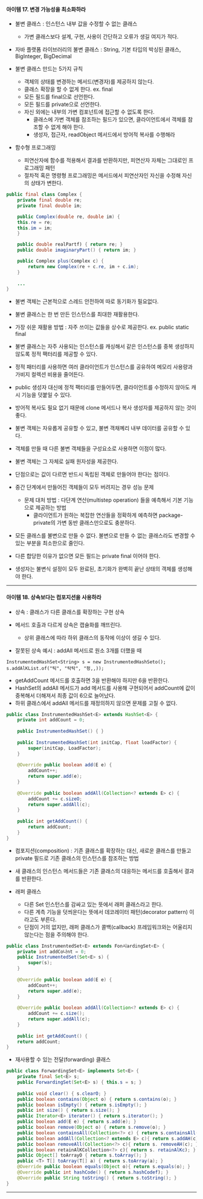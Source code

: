 #### 아이템 17. 변경 가능성을 최소화하라
- 불변 클래스 : 인스턴스 내부 값을 수정할 수 없는 클래스
  - 가변 클래스보다 설계, 구현, 사용이 간단하고 오류가 생길 여지가 적다.
- 자바 플랫폼 라이브러리의 불변 클래스 : String, 기본 타입의 박싱된 클래스, BigInteger, BigDecimal


- 불변 클래스 만드는 5가지 규칙
  - 객체의 상태를 변경하는 메서드(변경자)를 제공하지 않는다.
  - 클래스 확장을 할 수 없게 한다. ex. final
  - 모든 필드를 final으로 선언한다.
  - 모든 필드를 private으로 선언한다.
  - 자신 외에는 내부의 가변 컴포넌트에 접근할 수 없도록 한다.
    - 클래스에 가변 객체를 참조하는 필드가 있으면, 클라이언트에서 객체를 참조할 수 없게 해야 한다.
    - 생성자, 접근자, readObject 메서드에서 방어적 복사를 수행해라


- 함수형 프로그래밍 
  - 피연산자에 함수를 적용해서 결과를 반환하지만, 피연산자 자체는 그대로인 프로그래밍 패턴
  - 절차적 혹은 명령형 프로그래밍은 메서드에서 피연산자인 자신을 수정해 자신의 상태가 변한다.

    
```java
public final class Complex { 
    private final double re; 
    private final double im;

    public Complex(double re, double im) { 
    this.re = re;
    this.im = im; 
    }

    public double realPartf) { return re; } 
    public double imaginaryPart() { return im; }

    public Complex plus(Complex c) {
        return new Complex(re + c.re, im + c.im);
    }
    
    ...
}
```

- 불변 객체는 근본적으로 스레드 안전하여 따로 동기화가 필요없다.
- 불변 클래스는 한 번 만든 인스턴스를 최대한 재활용한다.
- 가장 쉬운 재활용 방법 : 자주 쓰이는 값들을 상수로 제공한다. ex. public static final


- 불변 클래스는 자주 사용되는 인스턴스를 캐싱해서 같은 인스턴스를 중복 생성하지 않도록 정적 팩터리를 제공할 수 있다.
- 정적 패터리를 사용하면 여러 클라이언트가 인스턴스를 공유하여 메모리 사용량과 가비지 컬렉션 비용을 줄어든다.
- public 생성자 대신에 정적 팩터리를 만들어두면, 클라이언트를 수정하지 않아도 캐시 기능을 덧붙일 수 있다.
- 방어적 복사도 필요 없기 때문에 clone 메서드나 복사 생성자를 제공하지 않는 것이 좋다.


- 불변 객체는 자유롭게 공유할 수 있고, 불변 객채꼐리 내부 데이터를 공유할 수 있다.
- 객체를 만들 때 다른 불변 객체들을 구성요소로 사용하면 이점이 많다.
- 불변 객체는 그 자체로 실패 원자성을 제공한다.
- 단점으로는 값이 다르면 반드시 독립된 객체로 만들어야 한다는 점이다.


- 중간 단계에서 만들어진 객체들이 모두 버려지는 경우 성능 문제
  - 문제 대처 방법 : 다단계 연산(multistep operation) 들을 예측해서 기본 기능으로 제공하는 방법
     - 클라이언트가 원하는 복잡한 연산들을 정확하게 예측하면 package-private의 가변 동반 클래스만으로도 충분하다.


- 모든 클래스를 불변으로 만들 수 없다. 불변으로 만들 수 없는 클래스라도 변경할 수 있는 부분을 최소한으로 줄인다.
- 다른 합당한 이유가 없으면 모든 필드는 private final 이어야 한다.
- 생성자는 불변식 설정이 모두 완료된, 초기화가 완벽히 끝난 상태의 객체를 생성해야 한다.
---
#### 아이템 18. 상속보다는 컴포지션을 사용하라
- 상속 : 클래스가 다른 클래스를 확장하는 구현 상속
- 메서드 호출과 다르게 상속은 캡슐화를 깨뜨린다.
  - 상위 클래스에 따라 하위 클래스의 동작에 이상이 생길 수 있다.


- 잘못된 상속 예시 : addAll 메서드로 원소 3개를 더했을 때


```
InstrumentedHashSet<String> s = new InstrumentedHashSeto();
s.addAlKList.of("틱", "탁탁", "펑,,));
```


- getAddCount 메서드를 호출하면 3을 반환해야 하지만 6을 반환한다.
- HashSet의 addAll 메서드가 add 메서드를 사용해 구현되어서 addCount에 값이 중복해서 더해져서 최종 값이 6으로 늘어났다.
- 하위 클래스에서 addAll 메서드를 재정의하지 않으면 문제를 고칠 수 없다.


```java
public class InstrumentedHashSet<E> extends HashSet<E> {
    private int addCount = 0;
    
    public InstrumentedHashSet() { }
    
    public InstrumentedHashSet(int initCap, float loadFactor) { 
        super(initCap, LoadFactor);
    }
    
    @Override public boolean add(E e) { 
        addCount++;
        return super.add(e); 
    }
    
    @Override public boolean addAll(Collection<? extends E> c) { 
        addCount += c.sizeO;
        return super.addAll(c);
    }
    
    public int getAddCount() { 
        return addCount;
    }
}
```


- 컴포지션(composition) : 기존 클래스를 확장하는 대신, 새로운 클래스를 만들고 private 필드로 기존 클래스의 인스턴스를 참조하는 방법
- 새 클래스의 인스턴스 메서드들은 기존 클래스의 대응하는 메서드를 호출해서 결과를 반환한다.


- 래퍼 클래스
  - 다른 Set 인스턴스를 감싸고 있는 뜻에서 래퍼 클래스라고 한다.
  - 다른 계측 기능을 덧씌운다는 뜻에서 데코레이터 패턴(decorator pattern) 이라고도 부른다.
  - 단점이 거의 없지만, 래퍼 클래스가 콜백(callback) 프레임워크와는 어울리지 않는다는 점을 주의해야 한다.


```java
public class InstrumentedSet<E> extends Fon시ardingSet<E> {
    private int addCo나nt = 0;
    public InstrumentedSet(Set<E> s) { 
        super(s);
    }
    
    @Override public boolean add(E e) { 
        addCount++;
        return super.add(e); 
    }
    
    @Override public boolean addAll(Collection<? extends E> c) { 
        addCount += c.size();
        return super.addAll(c);
    }
    
    public int getAddCount() { 
    return addCount;
}
```


- 재사용할 수 있는 전달(forwarding) 클래스


```java
public class ForwardingSet<E> implements Set<E> { 
    private final Set<E> s;
    public ForwardingSet(Set<E> s) { this.s = s; }
    
    public void clear() { s.clearO; }
    public boolean contains(Object o) { return s.contains(o); }
    public boolean isEmpty() { return s.isEmpty(); }
    public int size() { return s.size(); }
    public Iterator<E> iterater() { return s.iterator(); }
    public boolean add(E e) { return s.add(e); }
    public boolean remove(Object o) { return s.remove(o); }
    public boolean containsAll(Collection<?> c) { return s.containsAll(c); } 
    public boolean addAll(Collection<? extends E> c){ return s.addAH(c); } 
    public boolean removeAll(Collection<?> c){ return s. removeAH(c); } 
    public boolean retainAlKCollection<?> c){ return s. retainAlKc); } 
    public Object[] toArrayO { return s.toArray(); } 
    public <T> T[] toArray(T[] a) { return s.toArray(a); } 
    @Override public boolean equals(Object o){ return s.equals(o); } 
    @Override public int hashCode() { return s.hashCodef); } 
    @Override public String toString() { return s.toString(); }
}
```

---

